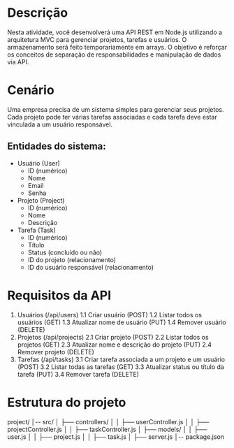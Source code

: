 # Descrição
Nesta atividade, você desenvolverá uma API REST em Node.js utilizando a arquitetura MVC para gerenciar projetos, 
tarefas e usuários. O armazenamento será feito temporariamente em arrays. O objetivo é reforçar os conceitos de 
separação de responsabilidades e manipulação de dados via API.

# Cenário
Uma empresa precisa de um sistema simples para gerenciar seus projetos. Cada projeto pode ter várias tarefas 
associadas e cada tarefa deve estar vinculada a um usuário responsável.

## Entidades do sistema:
* Usuário (User)
  * ID (numérico)
  * Nome
  * Email
  * Senha
* Projeto (Project)
  * ID (numérico)
  * Nome
  * Descrição
* Tarefa (Task)
  * ID (numérico)
  * Título
  * Status (concluído ou não)
  * ID do projeto (relacionamento)
  * ID do usuário responsável (relacionamento)

# Requisitos da API

1. Usuários (/api/users)
1.1 Criar usuário (POST)
1.2 Listar todos os usuários (GET)
1.3 Atualizar nome de usuário (PUT)
1.4 Remover usuário (DELETE)
2. Projetos (/api/projects)
2.1 Criar projeto (POST)
2.2 Listar todos os projetos (GET)
2.3 Atualizar nome e descrição do projeto (PUT)
2.4 Remover projeto (DELETE)
3. Tarefas (/api/tasks)
3.1 Criar tarefa associada a um projeto e um usuário (POST)
3.2 Listar todas as tarefas (GET)
3.3 Atualizar status ou título da tarefa (PUT)
3.4 Remover tarefa (DELETE)

# Estrutura do projeto

project/
│-- src/
│   ├── controllers/
│   │   ├── userController.js
│   │   ├── projectController.js
│   │   ├── taskController.js
│   ├── models/
│   │   ├── user.js
│   │   ├── project.js
│   │   ├── task.js
│   ├── server.js
│-- package.json
